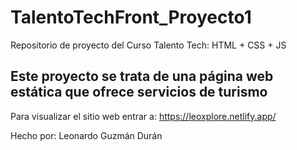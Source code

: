 # TalentoTechFront_Proyecto1
Repositorio de proyecto del Curso Talento Tech: HTML + CSS + JS

## Este proyecto se trata de una página web estática que ofrece servicios de turismo

Para visualizar el sitio web entrar a:
https://leoxplore.netlify.app/

Hecho por: Leonardo Guzmán Durán
